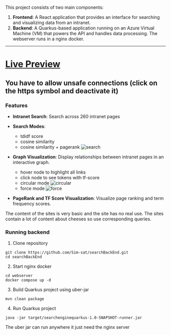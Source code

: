 This project consists of two main components:

1. **Frontend**: A React application that provides an interface for searching and visualizing data from an intranet.
2. **Backend**: A Quarkus-based application running on an Azure Virtual Machine (VM) that powers the API and handles data processing. The webserver runs in a nginx docker. 

---
# [Live Preview](https://searchenginecheese.netlify.app/ "Live Preview")

## You have to allow unsafe connections (click on the https symbol and deactivate it)

### Features
- **Intranet Search**: Search across 260 intranet pages
- **Search Modes**:
  - tdidf score
  - cosine similarity
  - cosine similarity + pagerank
![search](pictures/search.png)
- **Graph Visualization**: Display relationships between intranet pages in an interactive graph.
    - hover node to highlight all links
    - click node to see tokens with tf-score
    - circular mode
  ![circular](pictures/circular.png)
    - force mode
  ![force](pictures/force.png)

- **PageRank and TF Score Visualization**: Visualize page ranking and term frequency scores.

The content of the sites is very basic and the site has no real use. The sites contain a lot of content about cheeses so use corresponding queries. 



### Running backend

1. Clone repository
```shell script
git clone https://github.com/Sim-sat/searchBackEnd.git
cd searchBackEnd
```
2. Start nginx docker
```shell script
cd webserver
docker compose up -d
```
3. Build Quarkus project using uber-jar
```shell script
mvn clean package
```
4. Run Quarkus project
```shell script
java -jar target/searchenginequarkus-1.0-SNAPSHOT-runner.jar
```
The uber jar can run anywhere it just need the nginx server
